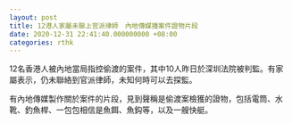 ```yaml
---
layout: post
title: 12港人家屬未聯上官派律師　內地傳媒播案件證物片段
date: 2020-12-31 22:41:40.000000000 +08:00
categories: rthk
---
```


12名香港人被內地當局指控偷渡的案件，其中10人昨日於深圳法院被判監。有家屬表示，仍未聯絡到官派律師，未知何時可以去探監。

有內地傳媒製作關於案件的片段，見到聲稱是偷渡案檢獲的證物，包括電筒、水靴、釣魚桿、一包包相信是魚餌、魚鈎等，以及一艘快艇。
